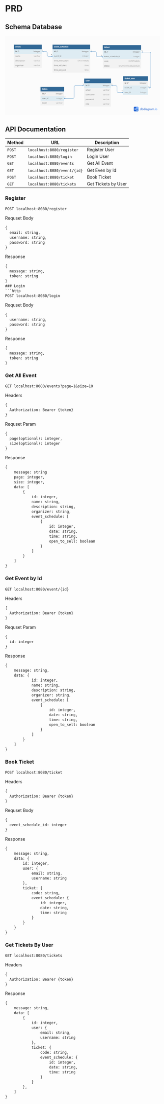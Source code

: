 # PRD

## Schema Database
![alt text](https://github.com/rafidahrafalaia/ticketing/blob/main/springJwt-main/db_relationship_diagram.png)

## API Documentation

| Method   | URL                                      | Description                              |
| -------- | ---------------------------------------- | ---------------------------------------- |
| `POST`    | `localhost:8080/register`                             | Register User                      |
| `POST`   | `localhost:8080/login`                             | Login User                       |
| `GET`    | `localhost:8080/events`                          | Get All Event                     |
| `GET`  | `localhost:8080/event/{id}`                          | Get Even by Id                |
| `POST`   | `localhost:8080/ticket`                 | Book Ticket                 |
| `GET`    | `localhost:8080/tickets` | Get Tickets by User |

### Register
```http
POST localhost:8080/register
```
Requset Body
```
{
  email: string,
  username: string,
  password: string
}
```
Response
```
{
  message: string,
  token: string
}
### Login
```http
POST localhost:8080/login
```
Requset Body
```
{
  username: string,
  password: string
}
```
Response
```
{
  message: string,
  token: string
}
```
### Get All Event
```http
GET localhost:8080/events?page=1&size=10
```
Headers
```
{
  Authorization: Bearer {token}
}
```
Requset Param
```
{
  page(optional): integer,
  size(optional): integer
}
```
Response
```
{
    message: string
    page: integer,
    size: integer,
    data: [
        {
            id: integer,
            name: string,
            description: string,
            organizer: string,
            event_schedule: [
                {
                    id: integer,
                    date: string,
                    time: string,
                    open_to_sell: boolean
                }
            ]
        }
    ]
}

```
### Get Event by Id
```http
GET localhost:8080/event/{id}
```
Headers
```
{
  Authorization: Bearer {token}
}
```
Requset Param
```
{
  id: integer
}
```
Response
```
{
    message: string,
    data: {
            id: integer,
            name: string,
            description: string,
            organizer: string,
            event_schedule: [
                {
                    id: integer,
                    date: string,
                    time: string,
                    open_to_sell: boolean
                }
            ]
        }
    ]
}

```
### Book Ticket
```http
POST localhost:8080/ticket
```
Headers
```
{
  Authorization: Bearer {token}
}
```
Requset Body
```
{
  event_schedule_id: integer
}
```
Response
```
{
    message: string,
    data: {
        id: integer,
        user: {
            email: string,
            username: string
        },
        ticket: {
            code: string,
            event_schedule: {
                id: integer,
                date: string,
                time: string
            }
        }
    }
}

```
### Get Tickets By User
```http
GET localhost:8080/tickets
```
Headers
```
{
  Authorization: Bearer {token}
}
```
Response
```
{
    message: string,
    data: [
        {
            id: integer,
            user: {
                email: string,
                username: string
            },
            ticket: {
                code: string,
                event_schedule: {
                    id: integer,
                    date: string,
                    time: string
                }
            }
        },
    ]
}
```
